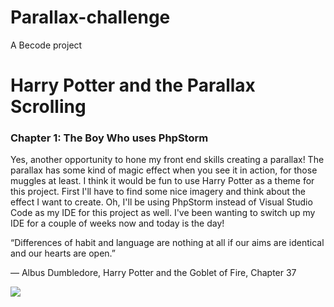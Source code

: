 # Parallax-challenge
A Becode project


# **Harry Potter and the Parallax Scrolling**

### Chapter 1: The Boy Who uses PhpStorm

Yes, another opportunity to hone my front end skills creating a parallax!
The parallax has some kind of magic effect when you see it in action, for those muggles at least.
I think it would be fun to use Harry Potter as a theme for this project. 
First I'll have to find some nice imagery and think about the effect I want to create.
Oh, I'll be using PhpStorm instead of Visual Studio Code as my IDE for this project as well. 
I've been wanting to switch up my IDE for a couple of weeks now and today is the day!

“Differences of habit and language are nothing at all if our aims are identical and our hearts are open.”

— Albus Dumbledore, Harry Potter and the Goblet of Fire, Chapter 37


![](/Users/cedricdierckx/git/Parallax-challenge/img/hpbooks.jpeg)



